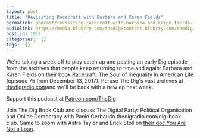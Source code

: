 ```yaml
---
layout: post
title: "Revisiting Racecraft with Barbara and Karen Fields"
permalink: podcast/revisiting-racecraft-with-barbara-and-karen-fields-2
audiolink: https://media.blubrry.com/thedig/content.blubrry.com/thedig/The_Dig-EP_295-Fields.mp3
post_id: 1912
categories:  []
tags:  []
---
```


We're taking a week off to play catch up and posting an early Dig episode from the archives that people keep returning to time and again: Barbara and Karen Fields on their book 
Racecraft: The Soul of Inequality in American Life (episode 75 from December 13, 2017). Peruse The Dig's vast archives at 
[thedigradio.com](https://thedigradio.com)and we'll be back with a new ep next week.

Support this podcast at 
[Patreon.com/TheDig](https://Patreon.com/TheDig)

Join The Dig Book Club and discuss The Digital Party: Political Organisation and Online Democracy with Paolo Gerbaudo thedigradio.com/dig-book-club. Same to zoom with Astra Taylor and Erick Stoll on 
[their doc 
You Are Not a Loan](https://theintercept.com/2021/01/25/student-debt-you-are-not-a-loan-film/).
